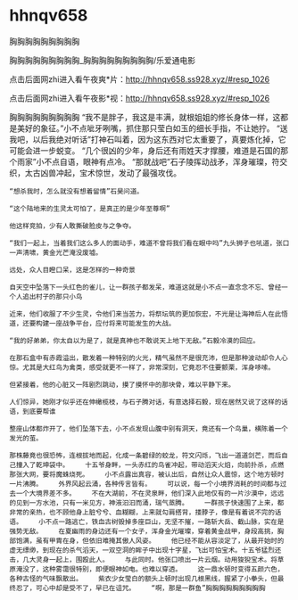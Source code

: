 # hhnqv658
胸胸胸胸胸胸胸胸胸

胸胸胸胸胸胸胸胸胸_胸胸胸胸胸胸胸胸胸/乐爱通电影

点击后面网zhi进入看午夜爽*片：http://hhnqv658.ss928.xyz/#resp_1026

点击后面网zhi进入看午夜影*视：http://hhnqv658.ss928.xyz/#resp_1026

胸胸胸胸胸胸胸胸胸    “我不是胖子，我这是丰满，就根姐姐的修长身体一样，这都是美好的象征。”小不点呲牙咧嘴，抓住那只莹白如玉的细长手指，不让她拧。    “送我吧，以后我绝对听话”打神石叫着，因为这东西对它太重要了，真要炼化掉，它可能会进一步蜕变。    “几个很凶的少年，身后还有雨姓天才撑腰，难道是石国的那个雨家”小不点自语，眼神有点冷。    “那就战吧”石子陵挥动战矛，浑身璀璨，符交织，太古凶兽冲起，宝术惊世，发动了最强攻伐。

    “想杀我时，怎么就没有想着留情”石昊问道。

    “这个陆地来的生灵太可怕了，是真正的是少年至尊啊”

    他这样竞拍，少有人敢撕破脸皮与之争夺。

    “我们一起上，当着我们这么多人的面动手，难道不曾将我们看在眼中吗”九头狮子也吼道，张口一声清啸，黄金光芒淹没废墟。

    远处，众人目瞪口呆，这是怎样的一种奇景

    自天空中坠落下一头红色的雀儿，让一群孩子都发呆，难道这就是小不点一直念念不忘、曾经一个人追出村子的那只小鸟

    近来，他们收服了不少生灵，令他们来当苦力，将祭坛筑的更加恢宏，不光是让海神后人在此悟道，还要构建一座战争平台，应付将来可能发生的大战。

    “我的好弟弟，你太自以为是了，就是真神也不敢说天上地下无敌。”石毅冷漠的回应。

    在那石盒中有赤霞溢出，散发着一种特别的火光，精气虽然不是很充沛，但是那种波动却令人心惊。尤其是大红鸟为禽类，感受就更不一样了，非常深刻，它竟忍不住要颤栗，浑身哆嗦。

    但紧接着，他的心脏又一阵剧烈跳动，摸了摸怀中的那块骨，难以平静下来。

    人们惊异，她刚才似乎还在伸橄榄枝，与石子腾对话，有意选择石毅，现在居然又说了这样的话语，到底要帮谁

    整座山体都炸开了，他们坠落下去，小不点发现山腹中别有洞天，竟还有一个鸟巢，横陈着一个发光的茧。

    那株藤竟也很恐怖，连根拔地而起，化成一条碧绿的蛟龙，符文闪烁，飞出一道道剑芒，而后自己撞入了乾坤袋中。    十五爷身畔，一头赤红的鸟雀冲起，带动滔天火焰，向前扑杀，点燃那张大网，要将魔蛛烧死。    小不点露出真容，被认出后，自然让众人震惊，这个地方顿时一片沸腾。    外界风起云涌，各种传言皆有。    可以说，每一个小境界消耗的时间都与过去一个大境界差不多。    不在大湖前，不在灵泉畔，他们深入此地仅有的一片沙漠中，远远的见到一方水池，只有一米见方，神液汩汩而涌，瑞气蒸腾。    一群孩子快速围了上来，都非常的亲热，也不顾他身上脏兮兮、血糊糊，上来就勾肩搭背，搂脖子，像是有着说不完的话语。    小不点一路逃亡，铁血古树毁掉多座巨山，无坚不摧，一路斩大岳、截山脉，实在是强势无敌。    在夏幽雨的身边还有一个女子，浑身金光璀璨，穿着黄金战甲，身段高挑，胸部饱满，虽有甲胄在身，但依旧难掩其傲人风姿。    他已经不能从容淡定了，从最开始时的虚无缥缈，到现在的杀气滔天，一双空洞的眸子中出现十字星，飞出可怕宝术。十五爷猛烈还击，几大灵身一起上，围殴此人。    与此同时。他张口喷出一片云烟。动用狻猊宝术。将草原淹没了，这种雾霭很特别，即便眼神如电。也难以穿透。    这一鼎水顿时变得五颜六色，各种古怪的气味飘散出。    紫衣少女莹白的额头上顿时出现几根黑线，握紧了小拳头，但最终忍了，可心中却是受不了，早已在诅咒。    “啊，那是一群鱼”胸胸胸胸胸胸胸胸胸

